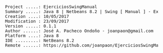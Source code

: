 <pre>
Project .....: EjerciciosSwingManual
Summary .....: Java 8 | Netbeans 8.2 | Swing [ Manual ] - Exercises
Creation ....: 10/05/2017
Modification : 23/09/2017
Version .....: 0.1.1
Author ......: José A. Pacheco Ondoño - joanpaon@gmail.com
Platform ....: Java 8
IDE .........: NetBeans 8.2
Remote ......: https://github.com/joanpaon/EjerciciosSwingManual.git
</pre>
